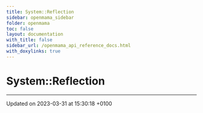 ```yaml
---
title: System::Reflection
sidebar: openmama_sidebar
folder: openmama
toc: false
layout: documentation
with_title: false
sidebar_url: /openmama_api_reference_docs.html
with_doxylinks: true
---
```


# System::Reflection








-------------------------------

Updated on 2023-03-31 at 15:30:18 +0100